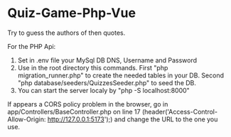 # Quiz-Game-Php-Vue
Try to guess the authors of then quotes.

For the PHP Api:
1. Set in .env file your MySql DB DNS, Username and Password
2. Use in the root directory this commands. First "php migration_runner.php" to create the needed tables in your DB. Second "php database/seeders/QuizzesSeeder.php" to seed the DB.
3. You can start the server localy by "php -S localhost:8000"

If appears a CORS policy problem in the browser, go in app/Controllers/BaseController.php on line 17 (header('Access-Control-Allow-Origin: http://127.0.0.1:5173');) and change the URL to the one you use.
